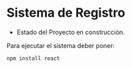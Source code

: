 <h1>Sistema de Registro</h1>

- Estado del Proyecto en construcción.

Para ejecutar el sistema deber poner:

```npm install react```



